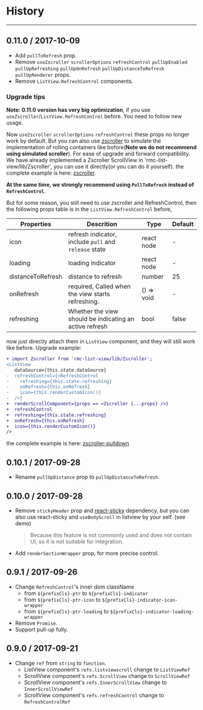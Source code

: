 # History
----

## 0.11.0 / 2017-10-09
- Add `pullToRefresh` prop.
- Remove `useZscroller` `scrollerOptions` `refreshControl` `pullUpEnabled` `pullUpRefreshing` `pullUpOnRefresh` `pullUpDistanceToRefresh` `pullUpRenderer` props.
- Remove `ListView.RefreshControl` components.

### Upgrade tips

**Note: 0.11.0 version has very big optimization**, if you use `useZscroller`/`ListView.RefreshControl` before. You need to follow new usage.

Now `useZscroller` `scrollerOptions` `refreshControl` these props no longer work by default. But you can also use [zscroller](https://github.com/yiminghe/zscroller) to simulate the implementation of rolling containers like bofore(**Note we do not recommend using simulated scroller**). For ease of upgrade and forward compatibility. We have already implemented a Zscroller ScrollView in 'rmc-list-view/lib/Zscroller', you can use it directly(or you can do it yourself). the complete example is here: [zscroller](https://github.com/react-component/m-list-view/blob/master/examples/zscroller.js).

**At the same time, we strongly recommend using `PullToRefresh` instead of `RefreshControl`**.

But for some reason, you still need to use zscroller and RefreshControl, then the following props table is in the `ListView.RefreshControl` before,

Properties | Descrition | Type | Default
-----------|------------|------|--------
| icon | refresh indicator, include `pull` and `release` state | react node | - |
| loading | loading indicator | react node | - |
| distanceToRefresh | distance to refresh | number | 25 |
| onRefresh | required, Called when the view starts refreshing. | () => void | - |
| refreshing | Whether the view should be indicating an active refresh | bool | false |

now just directly attach them in `ListView` component, and they will still work like before. Upgrade example:

  ```diff
  + import Zscroller from 'rmc-list-view/lib/Zscroller';
  <ListView
     dataSource={this.state.dataSource}
  -  refreshControl={<RefreshControl
  -    refreshing={this.state.refreshing}
  -    onRefresh={this.onRefresh}
  -    icon={this.renderCustomIcon()}
  -  />}
  +  renderScrollComponent={props => <Zscroller {...props} />}
  +  refreshControl
  +  refreshing={this.state.refreshing}
  +  onRefresh={this.onRefresh}
  +  icon={this.renderCustomIcon()}
  />
  ```

the complete example is here: [zscroller-pulldown](https://github.com/react-component/m-list-view/blob/master/examples/zscroller-pulldown.js)


## 0.10.1 / 2017-09-28
- Rename `pullUpDistance` prop to `pullUpDistanceToRefresh`.

## 0.10.0 / 2017-09-28

- Remove `stickyHeader` prop and [react-sticky](https://github.com/captivationsoftware/react-sticky) dependency, but you can also use react-sticky and `useBodyScroll` in listview by your self. (see demo)
    > Because this feature is not commonly used and does not contain UI, so it is not suitable for integration.
- Add `renderSectionWrapper` prop, for more precise control.

## 0.9.1 / 2017-09-26

- Change `RefreshControl`'s inner dom className
    - from `${prefixCls}-ptr` to `${prefixCls}-indicator`
    - from `${prefixCls}-ptr-icon` to `${prefixCls}-indicator-icon-wrapper`
    - from `${prefixCls}-ptr-loading` to `${prefixCls}-indicator-loading-wrapper`
- Remove `Promise`.
- Support pull-up fully.

## 0.9.0 / 2017-09-21

- Change `ref` from `string` to `function`.
    - ListView component's `refs.listviewscroll` change to `ListViewRef`
    - ScrollView component's `refs.ScrollView` change to `ScrollViewRef`
    - ScrollView component's `refs.InnerScrollView` change to `InnerScrollViewRef`
    - ScrollView component's `refs.refreshControl` change to `RefreshControlRef`
